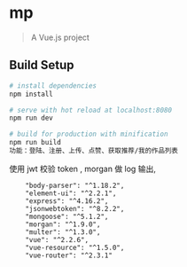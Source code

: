 # mp

> A Vue.js project

## Build Setup

``` bash
# install dependencies
npm install

# serve with hot reload at localhost:8080
npm run dev

# build for production with minification
npm run build
功能：登陆、注册、上传、点赞、获取推荐/我的作品列表
```
使用 jwt 校验 token ,  morgan 做 log 输出,
```
    "body-parser": "^1.18.2",
    "element-ui": "^2.2.1",
    "express": "^4.16.2",
    "jsonwebtoken": "^8.2.2",
    "mongoose": "^5.1.2",
    "morgan": "^1.9.0",
    "multer": "^1.3.0",
    "vue": "^2.2.6",
    "vue-resource": "^1.5.0",
    "vue-router": "^2.3.1"
```


